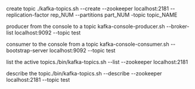 create topic
./kafka-topics.sh --create --zookeeper localhost:2181 --replication-factor rep_NUM --partitions part_NUM -topic topic_NAME

producer from the console to a topic
kafka-console-producer.sh --broker-list localhost:9092 --topic test

consumer to the console from a topic
kafka-console-consumer.sh --bootstrap-server localhost:9092 --topic test

list the active topics./bin/kafka-topics.sh --list --zookeeper localhost:2181


describe the topic./bin/kafka-topics.sh --describe --zookeeper localhost:2181 --topic test
